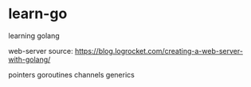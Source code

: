# learn-go
learning golang

web-server source: https://blog.logrocket.com/creating-a-web-server-with-golang/

pointers
goroutines
channels
generics
